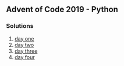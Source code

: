 ## Advent of Code 2019 - Python

### Solutions

1. [day one](1/README.md)
2. [day two](2/README.md)
3. [day three](3/README.md)
4. [day four](4/README.md)
